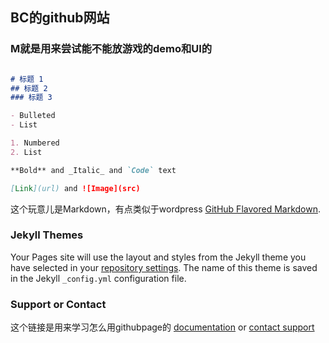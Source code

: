 ## BC的github网站

### M就是用来尝试能不能放游戏的demo和UI的

```markdown

# 标题 1
## 标题 2
### 标题 3

- Bulleted
- List

1. Numbered
2. List

**Bold** and _Italic_ and `Code` text

[Link](url) and ![Image](src)
```

这个玩意儿是Markdown，有点类似于wordpress [GitHub Flavored Markdown](https://guides.github.com/features/mastering-markdown/).

### Jekyll Themes

Your Pages site will use the layout and styles from the Jekyll theme you have selected in your [repository settings](https://github.com/galatea1961/aga1961.github.io/settings). The name of this theme is saved in the Jekyll `_config.yml` configuration file.

### Support or Contact

这个链接是用来学习怎么用githubpage的 [documentation](https://docs.github.com/categories/github-pages-basics/) or [contact support](https://support.github.com/contact) 
